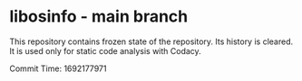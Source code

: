# libosinfo - main branch

This repository contains frozen state of the repository.
Its history is cleared. It is used only for static code
analysis with Codacy.

Commit Time: 1692177971